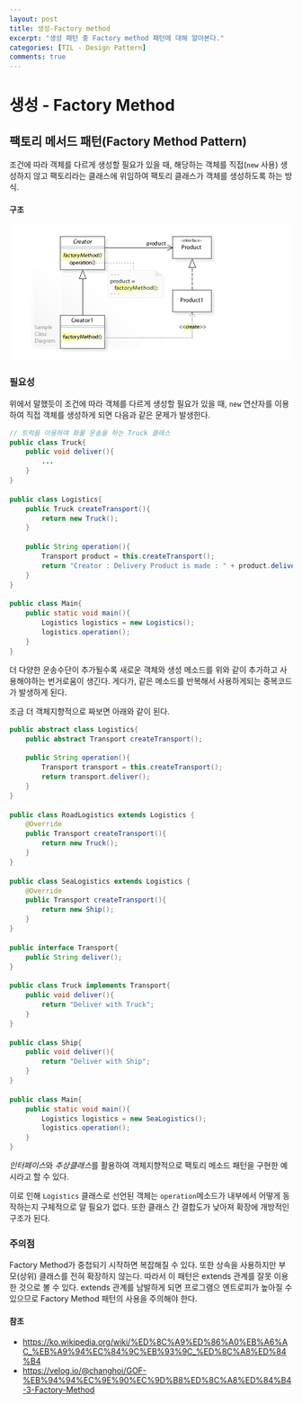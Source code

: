 ```yaml
---
layout: post
title: 생성-Factory method
excerpt: "생성 패턴 중 Factory method 패턴에 대해 알아본다."
categories: [TIL - Design Pattern]
comments: true
---
```


생성 - Factory Method
=========

## 팩토리 메서드 패턴(Factory Method Pattern)
조건에 따라 객체를 다르게 생성할 필요가 있을 때, 해당하는 객체를 직접(`new` 사용) 생성하지 않고 팩토리라는 클래스에 위임하여 팩토리 클래스가 객체를 생성하도록 하는 방식.

#### 구조
![](/img/Factory_Method_Pattern.jpg)

### 필요성
위에서 말했듯이 조건에 따라 객체를 다르게 생성할 필요가 있을 때, `new` 연산자를 이용하여 직접 객체를 생성하게 되면 다음과 같은 문제가 발생한다.

```java
// 트럭을 이용하여 화물 운송을 하는 Truck 클래스
public class Truck{
    public void deliver(){
        ...
    }
}

public class Logistics{
    public Truck createTransport(){
        return new Truck();
    }

    public String operation(){
        Transport product = this.createTransport();
        return "Creator : Delivery Product is made : " + product.delivery();
    }
}

public class Main{
    public static void main(){
        Logistics logistics = new Logistics();
        logistics.operation();
    }
}
```

더 다양한 운송수단이 추가될수록 새로운 객체와 생성 메소드를 위와 같이 추가하고 사용해야하는 번거로움이 생긴다. 게다가, 같은 메소드를 반복해서 사용하게되는 중복코드가 발생하게 된다.

조금 더 객체지향적으로 짜보면 아래와 같이 된다.

```java
public abstract class Logistics{
    public abstract Transport createTransport();

    public String operation(){
        Transport transport = this.createTransport();
        return transport.deliver();
    }
}

public class RoadLogistics extends Logistics {
    @Override
    public Transport createTransport(){
        return new Truck();
    }
}

public class SeaLogistics extends Logistics {
    @Override
    public Transport createTransport(){
        return new Ship();
    }
}

public interface Transport{
    public String deliver();
}

public class Truck implements Transport{
    public void deliver(){
        return "Deliver with Truck";
    }
}

public class Ship{
    public void deliver(){
        return "Deliver with Ship";
    }
}

public class Main{
    public static void main(){
        Logistics logistics = new SeaLogistics();
        logistics.operation();
    }
}
```

*인터페이스*와 *추상클래스*를 활용하여 객체지향적으로 팩토리 메소드 패턴을 구현한 예시라고 할 수 있다.

이로 인해 `Logistics` 클래스로 선언된 객체는 `operation`메소드가 내부에서 어떻게 동작하는지 구체적으로 알 필요가 없다.
또한 클래스 간 결합도가 낮아져 확장에 개방적인 구조가 된다.

### 주의점
Factory Method가 중첩되기 시작하면 복잡해질 수 있다. 또한 상속을 사용하지만 부모(상위) 클래스를 전혀 확장하지 않는다. 따라서 이 패턴은 extends 관계를 잘못 이용한 것으로 볼 수 있다. extends 관계를 남발하게 되면 프로그램으 엔트로피가 높아질 수 있으므로 Factory Method 패턴의 사용을 주의해야 한다.

#### 참조
- https://ko.wikipedia.org/wiki/%ED%8C%A9%ED%86%A0%EB%A6%AC_%EB%A9%94%EC%84%9C%EB%93%9C_%ED%8C%A8%ED%84%B4
- https://velog.io/@changhoi/GOF-%EB%94%94%EC%9E%90%EC%9D%B8%ED%8C%A8%ED%84%B4-3-Factory-Method